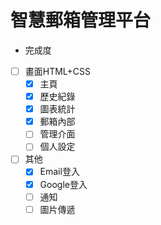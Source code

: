 # 智慧郵箱管理平台

* 完成度
- [ ] 畫面HTML+CSS
  - [x] 主頁
  - [x] 歷史紀錄
  - [x] 圖表統計
  - [x] 郵箱內部
  - [ ] 管理介面
  - [ ] 個人設定
- [ ] 其他
  - [x] Email登入
  - [x] Google登入
  - [ ] 通知
  - [ ] 圖片傳遞